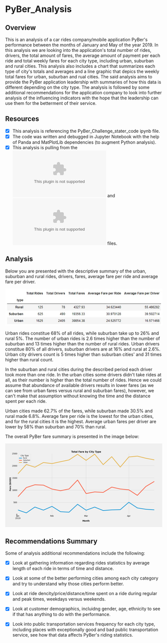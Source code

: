 # PyBer_Analysis

## Overview

This is an analysis of a car rides company/mobile application PyBer's performance between the months of January and May of the year 2019. In this analysis we are looking into the application's total number of rides, drivers, the total amount of fares, the average amount of payment per each ride and total weekly fares for each city type, including urban, suburban and rural cities. This analysis also includes a chart that summarizes each type of city's totals and averages and a line graphic that depics the weekly total fares for urban, suburban and rual cities. The said analysis aims to provide the PyBer application leadership with summaries of how this data is different depending on the city type. The analysis is followed by some additional recommendations for the application company to look into further analysis of the influencing indicators with the hope that the leadership can use them for the betterment of their service. 

## Resources 

- [x] This analysis is referencing the PyBer_Challenge_stater_code ipynb file. 
 - [x] The code was written and debugged in Jupyter Notebook with the help of Panda and MatPlotLib dependencies (to augment Python analysis).
 - [x] This analysis is pulling from the ![city_data.csv](https://github.com/TamaraGR/PyBer_Analysis/blob/main/Resources/city_data.csv) and ![ride_data.csv](https://github.com/TamaraGR/PyBer_Analysis/blob/main/Resources/ride_data.csv) files. 

## Analysis

Below you are presented with the descriptive summary of the urban, suburban and rural rides, drivers, fares, average fare per ride and average fare per driver. 

![PyBer_summary_df.jpg](https://github.com/TamaraGR/PyBer_Analysis/blob/main/analysis/pyber_summary_df.jpg)

Urban rides constitue 68% of all rides, while suburban take up to 26% and rural 5%. The number of urban rides is 2.6 times higher than the number of suburban and 13 times higher than the number of rural rides. Urban drivers constitue 80% of all drivers, suburban drivers are at 16% and rural at 2.6%. Urban city drivers count is 5 times higher than suburban cities' and 31 times higher than rural count. 

In the suburban and rural cities during the described period each driver took more than one ride. In the urban cities some drivers didn't take rides at all, as their number is higher than the total number of rides. Hence we could assume that abundance of available drivers results in lower fares (as we can see from urban fares versus rural and suburban fares), however, we can't make that assumption without knowing the time and the distance spent per each ride. 

Urban cities made 62.7% of the fares, while suburban made 30.5% and rural made 6.8%. Average fare per ride is the lowest for the urban cities, and for the rural cities it is the highest. Average urban fares per driver are lower by 58% than suburban and 70% than rural. 

The overall PyBer fare summary is presented in the image below:

![Pyber_fare_summary.png](https://github.com/TamaraGR/PyBer_Analysis/blob/main/analysis/PyBer_fare_summary.png)



## Recommendations Summary 

Some of analysis additional recommendations include the following:

- [x] Look at gathering information regarding rides statistics by average length of each ride in terms of time and distance. 
- [x] Look at some of the better performing cities among each city category and try to understand why those cities perform better. 
- [x] Look at ride dencity/price/distance/time spent on a ride during regular and peak times, weekdays versus weekends.
- [x] Look at customer demographics, incluidng gender, age, ethnicity to see if that has anything to do with the performance. 
- [x] Look into public transportation services frequency for each city type, including places with exceptionally good and bad public transportation service, see how that data affects PyBer's riding statistics. 

